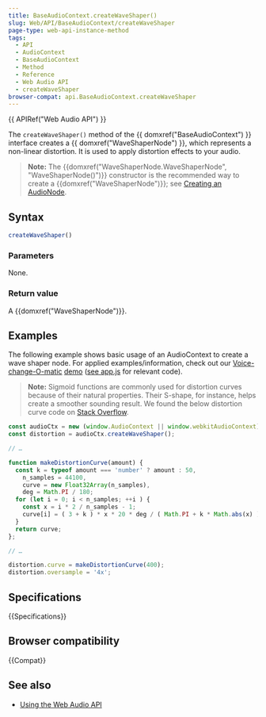 ```yaml
---
title: BaseAudioContext.createWaveShaper()
slug: Web/API/BaseAudioContext/createWaveShaper
page-type: web-api-instance-method
tags:
  - API
  - AudioContext
  - BaseAudioContext
  - Method
  - Reference
  - Web Audio API
  - createWaveShaper
browser-compat: api.BaseAudioContext.createWaveShaper
---
```

{{ APIRef("Web Audio API") }}

The `createWaveShaper()` method of the {{ domxref("BaseAudioContext") }}
interface creates a {{ domxref("WaveShaperNode") }}, which represents a non-linear
distortion. It is used to apply distortion effects to your audio.

> **Note:** The {{domxref("WaveShaperNode.WaveShaperNode", "WaveShaperNode()")}}
> constructor is the recommended way to create a {{domxref("WaveShaperNode")}}; see
> [Creating an AudioNode](/en-US/docs/Web/API/AudioNode#creating_an_audionode).

## Syntax

```js
createWaveShaper()
```

### Parameters

None.

### Return value

A {{domxref("WaveShaperNode")}}.

## Examples

The following example shows basic usage of an AudioContext to create a wave shaper
node. For applied examples/information, check out our [Voice-change-O-matic](https://mdn.github.io/voice-change-o-matic/) [demo](https://mdn.github.io/voice-change-o-matic/) ([see app.js](https://github.com/mdn/voice-change-o-matic/blob/gh-pages/scripts/app.js) for relevant code).

> **Note:** Sigmoid functions are commonly used for distortion curves
> because of their natural properties. Their S-shape, for instance, helps create a
> smoother sounding result. We found the below distortion curve code on [Stack Overflow](https://stackoverflow.com/questions/22312841/waveshaper-node-in-webaudio-how-to-emulate-distortion).

```js
const audioCtx = new (window.AudioContext || window.webkitAudioContext)();
const distortion = audioCtx.createWaveShaper();

// …

function makeDistortionCurve(amount) {
  const k = typeof amount === 'number' ? amount : 50,
    n_samples = 44100,
    curve = new Float32Array(n_samples),
    deg = Math.PI / 180;
  for (let i = 0; i < n_samples; ++i ) {
    const x = i * 2 / n_samples - 1;
    curve[i] = ( 3 + k ) * x * 20 * deg / ( Math.PI + k * Math.abs(x) );
  }
  return curve;
};

// …

distortion.curve = makeDistortionCurve(400);
distortion.oversample = '4x';
```

## Specifications

{{Specifications}}

## Browser compatibility

{{Compat}}

## See also

- [Using the Web Audio API](/en-US/docs/Web/API/Web_Audio_API/Using_Web_Audio_API)
